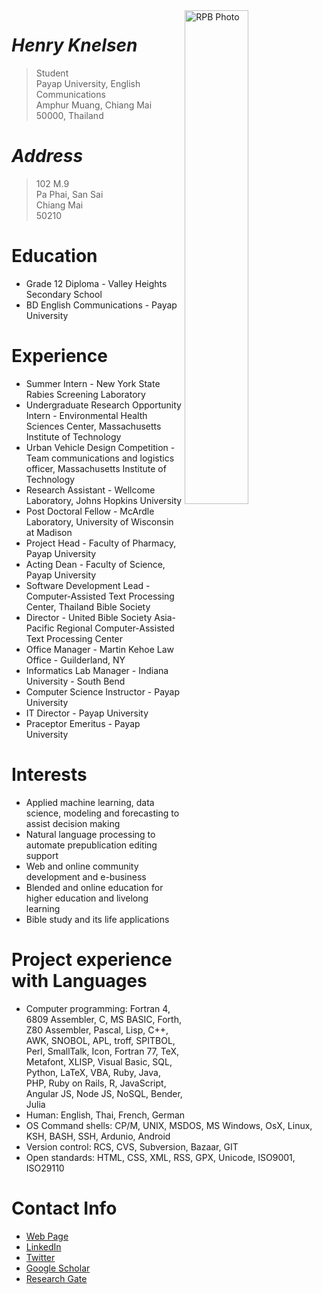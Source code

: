 
<img src="https://github.com/KnelsenAsia/KnelsenAsia.github.io/assets/162402518/64257db5-eaf0-461b-bfab-a721059887de" alt="RPB Photo" align="right" width="45%"/>

# _Henry Knelsen_

> Student<br />
> Payap University, English Communications<br />
> Amphur Muang, Chiang Mai 50000, Thailand<br />

# _Address_

> 102 M.9<br />
> Pa Phai, San Sai<br />
> Chiang Mai<br />
> 50210<br />

# Education
* Grade 12 Diploma - Valley Heights Secondary School
* BD English Communications - Payap University

# Experience
* Summer Intern - New York State Rabies Screening Laboratory
* Undergraduate Research Opportunity Intern - Environmental Health Sciences Center, Massachusetts Institute of Technology
* Urban Vehicle Design Competition - Team communications and logistics officer, Massachusetts Institute of Technology
* Research Assistant - Wellcome Laboratory, Johns Hopkins University 
* Post Doctoral Fellow - McArdle Laboratory, University of Wisconsin at Madison
* Project Head - Faculty of Pharmacy, Payap University
* Acting Dean - Faculty of Science, Payap University
* Software Development Lead - Computer-Assisted Text Processing Center, Thailand Bible Society
* Director - United Bible Society Asia-Pacific Regional Computer-Assisted Text Processing Center
* Office Manager - Martin Kehoe Law Office - Guilderland, NY
* Informatics Lab Manager - Indiana University - South Bend
* Computer Science Instructor - Payap University
* IT Director - Payap University
* Praceptor Emeritus - Payap University

# Interests
* Applied machine learning, data science, modeling and forecasting to assist decision making
* Natural language processing to automate prepublication editing support
* Web and online community development and e-business
* Blended and online education for higher education and livelong learning
* Bible study and its life applications

# Project experience with Languages
* Computer programming: Fortran 4, 6809 Assembler, C, MS BASIC, Forth, Z80 Assembler, Pascal, Lisp, C++, AWK, SNOBOL, APL, troff, SPITBOL, Perl, SmallTalk, Icon, Fortran 77, TeX, Metafont, XLISP, Visual Basic, SQL, Python, LaTeX, VBA, Ruby, Java, PHP, Ruby on Rails, R, JavaScript, Angular JS, Node JS, NoSQL, Bender, Julia
* Human: English, Thai, French, German
* OS Command shells: CP/M, UNIX, MSDOS, MS Windows, OsX, Linux, KSH, BASH, SSH, Ardunio, Android
* Version control: RCS, CVS, Subversion, Bazaar, GIT
* Open standards: HTML, CSS, XML, RSS, GPX, Unicode, ISO9001, ISO29110

# Contact Info
* [Web Page](https://rbatzing.github.io)
* [LinkedIn](https://www.linkedin.com/in/robert-batzinger)
* [Twitter](https://twitter.com/rbatz)
* [Google Scholar](https://scholar.google.com/citations?user=LYSacdYAAAAJ&hl=en)
* [Research Gate](https://www.researchgate.net/profile/Robert-Batzinger)
